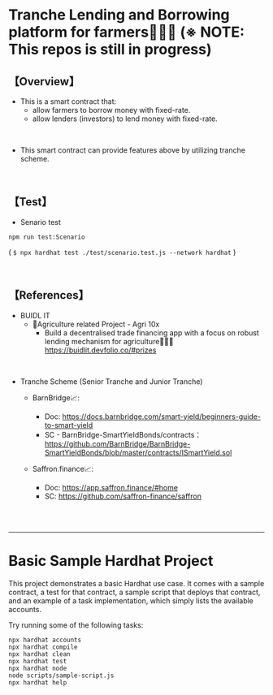 # Tranche Lending and Borrowing platform for farmers👩‍🌾🌽  (※ NOTE: This repos is still in progress)
## 【Overview】
- This is a smart contract that: 
  - allow farmers to borrow money with fixed-rate.
  - allow lenders (investors) to lend money with fixed-rate. 

<br>

- This smart contract can provide features above by utilizing tranche scheme.


<br>

## 【Test】
- Senario test
```
npm run test:Scenario
```
( `$ npx hardhat test ./test/scenario.test.js --network hardhat` )

<br>

## 【References】
- BUIDL IT
  - 🌽Agriculture related Project - Agri 10x 
    - Build a decentralised trade financing app with a focus on robust lending mechanism for agriculture👩‍🌾🌽  
      https://buidlit.devfolio.co/#prizes

<br>

- Tranche Scheme (Senior Tranche and Junior Tranche)
  - BarnBridge📈: 
    - Doc: https://docs.barnbridge.com/smart-yield/beginners-guide-to-smart-yield
    - SC - BarnBridge-SmartYieldBonds/contracts：https://github.com/BarnBridge/BarnBridge-SmartYieldBonds/blob/master/contracts/ISmartYield.sol

  - Saffron.finance📈: 
    - Doc: https://app.saffron.finance/#home 
    - SC: https://github.com/saffron-finance/saffron

<br>

<br>

<hr>

# Basic Sample Hardhat Project

This project demonstrates a basic Hardhat use case. It comes with a sample contract, a test for that contract, a sample script that deploys that contract, and an example of a task implementation, which simply lists the available accounts.

Try running some of the following tasks:

```shell
npx hardhat accounts
npx hardhat compile
npx hardhat clean
npx hardhat test
npx hardhat node
node scripts/sample-script.js
npx hardhat help
```
